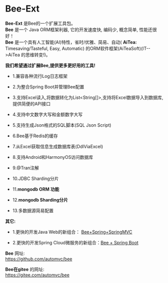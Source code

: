 
Bee-Ext
=========
**Bee-Ext** 是Bee的一个扩展工具包。  
**Bee** 是一个 Java ORM框架利器, 它的开发速度快, 编码少, 概念简单, 性能还很好！       
**Bee** 是一个具有人工智能(AI)特性，省时/优雅、简易、自动( **AiTea:** Timesaving/Tasteful, Easy, Automatic) 的ORM软件框架(AiTeaSoft)(IT-->AiTea 的思维转变!)。  

**我们希望通过扩展Bee,提供更多更好用的工具!&nbsp;**

* 1.兼容各种流行Log日志框架	

* 2.为整合Spring Boot并管理Bee配置	

* 3.支持Excel读入,将数据转化为List<String[]>,支持将Excel数据导入到数据库,提供简便的API接口	

* 4.支持中文数字大写和金额数字大写	

* 5.支持生成Json格式的SQL脚本(SQL Json Script)	

* 6.Bee基于Redis的缓存	

* 7.从Excel获取信息生成数据库表(DdlViaExcel)	

* 8.支持Android和HarmonyOS访问数据库	

* 9.@Tran注解		

* 10.JDBC Sharding分片  

* 11.**mongodb ORM 功能**  
* 12.**mongodb Sharding分片**  

* 13.多数据源简易配置  

**其它:**	
* 1.更快的开发Java Web的新组合：  [Bee+Spring+SpringMVC](../../../../aiteasoft/bee-spring-springmvc)  

* 2.更快的开发Spring Cloud微服务的新组合：[Bee + Spring Boot](../../../bee-springboot)  


**Bee** 网址:  
https://github.com/automvc/bee  

**Bee在gitee** 的网址:  
https://gitee.com/automvc/bee
